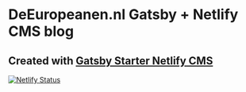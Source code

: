 # DeEuropeanen.nl Gatsby + Netlify CMS blog

## Created with [Gatsby Starter Netlify CMS](https://github.com/netlify-templates/gatsby-starter-netlify-cms)

[![Netlify Status](https://api.netlify.com/api/v1/badges/73c40d5f-fa30-4a61-9bbf-1a34e901bb37/deploy-status)](https://app.netlify.com/sites/europeanen-jamstack/deploys)
